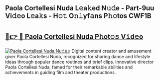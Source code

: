 ## Paola Cortellesi Nuda L𝚎a𝚔ed N𝚞𝚍e - Part-9uu Vi𝚍𝚎o L𝚎a𝚔s - H𝚘𝚝 O𝚗𝚕yf𝚊ns P𝚑𝚘tos CWF1B

# <h2><a href="http://kfcgbol.oniu.top/?m=Paola+Cortellesi+Nuda">🔗👉 🔴 Paola Cortellesi Nuda P𝚑ot𝚘𝚜 V𝚒d𝚎o</a></h2>

[![Paola Cortellesi Nuda Nu𝚍e𝚜](https://i.imgur.com/0qMVB7G.gif)](http://kfcgbol.oniu.top/?m=Paola+Cortellesi+Nuda)
Digital content creator and amusement giver Paola Cortellesi Nuda, recognized for sharing dance and lifestyle ideas through popular dance routines and brief clips. Innovative director Paola Cortellesi Nuda, famed for their remarkable abilities and achievements in guiding film and theater productions.  
